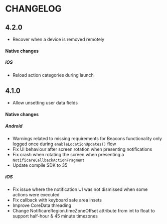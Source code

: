 # CHANGELOG

## 4.2.0

- Recover when a device is removed remotely

#### Native changes

##### iOS

- Reload action categories during launch

## 4.1.0

- Allow unsetting user data fields

#### Native changes

##### Android

- Warnings related to missing requirements for Beacons functionality only logged once during `enableLocationUpdates()` flow
- Fix UI behaviour after screen rotation when presenting notifications
- Fix crash when rotating the screen when presenting a `NotificareCallbackActionFragment`
- Update compile SDK to 35

##### iOS

- Fix issue where the notification UI was not dismissed when some actions were executed
- Fix callback with keyboard safe area insets
- Improve CoreData threading
- Change NotificareRegion.timeZoneOffset attribute from int to float to support half-hour & 45 minute timezones
